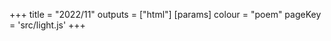+++
title = "2022/11"
outputs = ["html"]
[params]
    colour = "poem"
    pageKey = 'src/light.js'
+++

